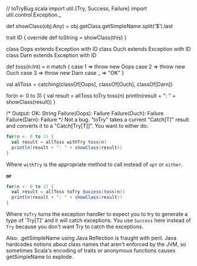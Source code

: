 // toTryBug.scala
import util.{Try, Success, Failure}
import util.control.Exception._

def showClass(obj:Any) = obj.getClass.getSimpleName.split('$').last

trait ID {
  override def toString = showClass(this)
}

class Oops extends Exception with ID
class Ouch extends Exception with ID
class Darn extends Exception with ID

def toss(n:Int) = n match {
  case 1 => throw new Oops
  case 2 => throw new Ouch
  case 3 => throw new Darn
  case _ => "OK"
}

val allToss = catching(classOf[Oops], classOf[Ouch], classOf[Darn])

for(n <- 0 to 3) {
  val result = allToss toTry toss(n)
  println(result + ": " + showClass(result))
}

/* Output:
OK: String
Failure(Oops): Failure
Failure(Ouch): Failure
Failure(Darn): Failure
*/
Not a bug.  "toTry" takes a current "Catch[T]" result and converts it to a "Catch[Try[T]]".  You want to either do:

```scala
for(n <- 0 to 3) {
  val result = allToss withTry toss(n)
  println(result + ": " + showClass(result))
}
```

Where `withTry` is the appropriate method to call instead of `opt` or `either`.

**or**

```scala
for(n <- 0 to 3) {
  val result = allToss toTry Success(toss(n))
  println(result + ": " + showClass(result))
}
```

Where `toTry` turns the exception handler to expect you to try to generate a type of 'Try[T]' and it will catch exceptions.  You use `Success` here instead of `Try` because you don't want Try to catch the exceptions.



Also:  .getSimpleName  using Java Reflection is fraught with peril.  Java hardcodes notions about class names that aren't enforced by the JVM, so sometimes Scala's encoding of traits or anonymous functions causes getSimpleName to explode.
